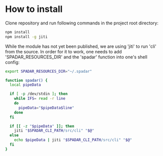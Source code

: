 # How to install

Clone repository and run following commands in the project root directory:

```sh
npm install
npm install -g jiti
```

While the module has not yet been published, we are using 'jiti' to run 'cli' from the source. In order for it to work, one needs to add 'SPADAR_RESOURCES_DIR' and the 'spadar' function into one's shell config:

```sh
export SPADAR_RESOURCES_DIR="~/.spadar"

function spadar() {
  local pipeData

  if [ -p /dev/stdin ]; then
    while IFS= read -r line
    do
      pipeData="$pipeData$line"
    done
  fi

  if [[ -z "$pipeData" ]]; then
    jiti "$SPADAR_CLI_PATH/src/cli" "$@"
  else
    echo $pipeData | jiti "$SPADAR_CLI_PATH/src/cli" "$@"
  fi
}
```
